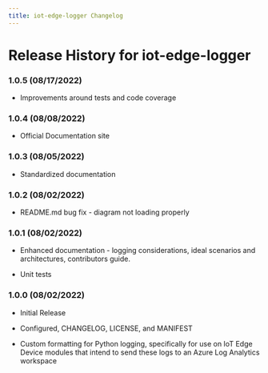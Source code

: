 ```yaml
---
title: iot-edge-logger Changelog
---
```


# Release History for iot-edge-logger

### 1.0.5 (08/17/2022)

- Improvements around tests and code coverage

### 1.0.4 (08/08/2022)

- Official Documentation site

### 1.0.3 (08/05/2022)

- Standardized documentation

### 1.0.2 (08/02/2022)

- README.md bug fix - diagram not loading properly

### 1.0.1 (08/02/2022)

- Enhanced documentation - logging considerations, ideal scenarios and architectures, contributors guide.

- Unit tests

### 1.0.0 (08/02/2022)

- Initial Release

- Configured, CHANGELOG, LICENSE, and MANIFEST

- Custom formatting for Python logging, specifically for use on IoT Edge Device modules that intend to send these logs to an Azure Log Analytics workspace
